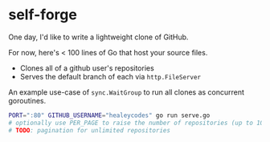 # self-forge

One day, I'd like to write a lightweight clone of GitHub.

For now, here's < 100 lines of Go that host your source files.

- Clones all of a github user's repositories
- Serves the default branch of each via `http.FileServer`

An example use-case of `sync.WaitGroup` to run all clones as concurrent goroutines.

```bash
PORT=":80" GITHUB_USERNAME="healeycodes" go run serve.go
# optionally use PER_PAGE to raise the number of repositories (up to 100)
# TODO: pagination for unlimited repositories
```
